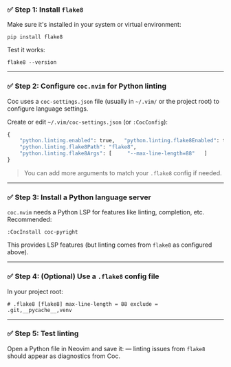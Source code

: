 ### ✅ Step 1: Install `flake8`

Make sure it's installed in your system or virtual environment:

`pip install flake8`

Test it works:

`flake8 --version`

---

### ✅ Step 2: Configure `coc.nvim` for Python linting

Coc uses a `coc-settings.json` file (usually in `~/.vim/` or the project root)
to configure language settings.

Create or edit `~/.vim/coc-settings.json` (or `:CocConfig`):

```python
{  
    "python.linting.enabled": true,   "python.linting.flake8Enabled": true,
    "python.linting.flake8Path": "flake8",
    "python.linting.flake8Args": [     "--max-line-length=88"   ] 
}
```

> You can add more arguments to match your `.flake8` config if needed.

---

### ✅ Step 3: Install a Python language server

`coc.nvim` needs a Python LSP for features like linting, completion, etc. Recommended:

`:CocInstall coc-pyright`

This provides LSP features (but linting comes from `flake8` as configured above).

---

### ✅ Step 4: (Optional) Use a `.flake8` config file

In your project root:

`# .flake8 [flake8] max-line-length = 88 exclude = .git,__pycache__,venv`

---

### ✅ Step 5: Test linting

Open a Python file in Neovim and save it:
    — linting issues from `flake8` should appear as diagnostics from Coc.
